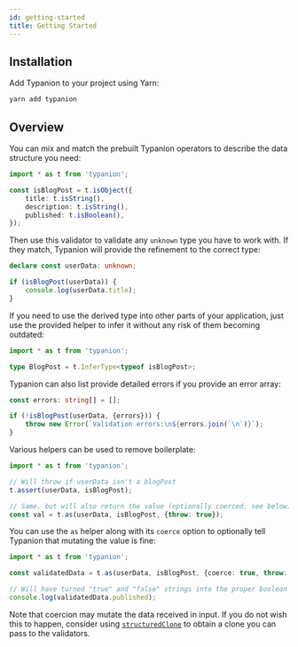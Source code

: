```yaml
---
id: getting-started
title: Getting Started
---
```


## Installation

Add Typanion to your project using Yarn:

```bash
yarn add typanion
```

## Overview

You can mix and match the prebuilt Typanion operators to describe the data structure you need:

```ts
import * as t from 'typanion';

const isBlogPost = t.isObject({
    title: t.isString(),
    description: t.isString(),
    published: t.isBoolean(),
});
```

Then use this validator to validate any `unknown` type you have to work with. If they match, Typanion will provide the refinement to the correct type:

```ts
declare const userData: unknown;

if (isBlogPost(userData)) {
    console.log(userData.title);
}
```

If you need to use the derived type into other parts of your application, just use the provided helper to infer it without any risk of them becoming outdated:

```ts
import * as t from 'typanion';

type BlogPost = t.InferType<typeof isBlogPost>;
```

Typanion can also list provide detailed errors if you provide an error array:

```ts
const errors: string[] = [];

if (!isBlogPost(userData, {errors})) {
    throw new Error(`Validation errors:\n${errors.join(`\n`)}`);
}
```

Various helpers can be used to remove boilerplate:

```ts
import * as t from 'typanion';

// Will throw if userData isn't a blogPost
t.assert(userData, isBlogPost);

// Same, but will also return the value (optionally coerced, see below)
const val = t.as(userData, isBlogPost, {throw: true});
```

You can use the `as` helper along with its `coerce` option to optionally tell Typanion that mutating the value is fine:

```ts
import * as t from 'typanion';

const validatedData = t.as(userData, isBlogPost, {coerce: true, throw: true}))

// Will have turned "true" and "false" strings into the proper boolean values
console.log(validatedData.published);
```

Note that coercion may mutate the data received in input. If you do not wish this to happen, consider using [`structuredClone`](https://developer.mozilla.org/en-US/docs/Web/API/structuredClone) to obtain a clone you can pass to the validators.
